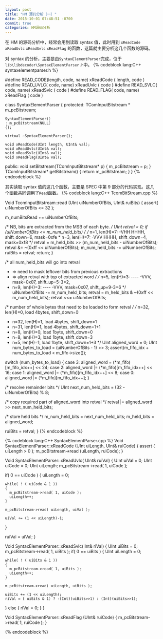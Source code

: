 ```yaml
---
layout: post
title: "HM 源码分析（一）"
date: 2015-10-01 07:48:51 -0700
commit: true
categories: HM源码分析
---
```


在 HM 的源码分析中，经常会用到读取 syntax 值，此时用到 `xReadCode` `xReadUvlc` `xReadSvlc` `xReadFlag` 的函数，这篇就主要分析这几个函数的源码。
<!--more-->

对 syntax 的分析，主要是由`SyntaxElementParser`完成，位于`lib\libdecoder\SyntaxElementParser.h`中。
{% codeblock lang:C++ syntaxelementparser.h %}

#define READ_CODE(length, code, name)     xReadCode ( length, code )
#define READ_UVLC(        code, name)     xReadUvlc (         code )
#define READ_SVLC(        code, name)     xReadSvlc (         code )
#define READ_FLAG(        code, name)     xReadFlag (         code )

class SyntaxElementParser
{
protected:
	TComInputBitstream * m_pcBitstream;
	
	SyntaxElementParser()
	: m_pcBitstream(NULL)
	{};

	virtual ~SyntaxElementParser();

	void xReadCode(UInt length, UInt& val);
	void xReadUvlc(UInt& val);
	void xReadSvlc(UInt& val);
	void xReadFlag(UInt& val);
public:
	void setBitstream(TComInputBitstream* p) { m_pcBitstream = p; }
	TComInputBitstream* getBitstream() { return m_pcBitstream; }
}
{% endcodeblock %}

其实读取 syntax 值的这几个函数，主要是 SPEC 中第 9 部分的代码实现。这几个函数共同调用了`Read`函数。
{% codeblock lang:C++ TcomBitStream.cpp %}

Void TcomInputBitstream::read (UInt uiNumberOfBits, UInt& ruiBits)
{
  assert( uiNumberOfBits <= 32 );

  m_numBitsRead += uiNumberOfBits;

  /* NB, bits are extracted from the MSB of each byte. */
  UInt retval = 0;
  if (uiNumberOfBits <= m_num_held_bits)
  {
    /* n=1, len(H)=7:   -VHH HHHH, shift_down=6, mask=0xfe
     * n=3, len(H)=7:   -VVV HHHH, shift_down=4, mask=0xf8
     */
    retval = m_held_bits >> (m_num_held_bits - uiNumberOfBits);
    retval &= ~(0xff << uiNumberOfBits);
    m_num_held_bits -= uiNumberOfBits;
    ruiBits = retval;
    return;
  }

  /* all num_held_bits will go into retval
   *   => need to mask leftover bits from previous extractions
   *   => align retval with top of extracted word */
  /* n=5, len(H)=3: ---- -VVV, mask=0x07, shift_up=5-3=2,
   * n=9, len(H)=3: ---- -VVV, mask=0x07, shift_up=9-3=6 */
  uiNumberOfBits -= m_num_held_bits;
  retval = m_held_bits & ~(0xff << m_num_held_bits);
  retval <<= uiNumberOfBits;

  /* number of whole bytes that need to be loaded to form retval */
  /* n=32, len(H)=0, load 4bytes, shift_down=0
   * n=32, len(H)=1, load 4bytes, shift_down=1
   * n=31, len(H)=1, load 4bytes, shift_down=1+1
   * n=8,  len(H)=0, load 1byte,  shift_down=0
   * n=8,  len(H)=3, load 1byte,  shift_down=3
   * n=5,  len(H)=1, load 1byte,  shift_down=1+3
   */
  UInt aligned_word = 0;
  UInt num_bytes_to_load = (uiNumberOfBits - 1) >> 3;
  assert(m_fifo_idx + num_bytes_to_load < m_fifo->size());

  switch (num_bytes_to_load)
  {
  case 3: aligned_word  = (*m_fifo)[m_fifo_idx++] << 24;
  case 2: aligned_word |= (*m_fifo)[m_fifo_idx++] << 16;
  case 1: aligned_word |= (*m_fifo)[m_fifo_idx++] <<  8;
  case 0: aligned_word |= (*m_fifo)[m_fifo_idx++];
  }

  /* resolve remainder bits */
  UInt next_num_held_bits = (32 - uiNumberOfBits) % 8;

  /* copy required part of aligned_word into retval */
  retval |= aligned_word >> next_num_held_bits;

  /* store held bits */
  m_num_held_bits = next_num_held_bits;
  m_held_bits = aligned_word;

  ruiBits = retval;
}
{% endcodeblock %}


{% codeblock lang:C++ SyntaxElementParser.cpp %}
Void SyntaxElementParser::xReadCode (UInt uiLength, UInt& ruiCode)
{
  assert ( uiLength > 0 );
  m_pcBitstream->read (uiLength, ruiCode);
}

Void SyntaxElementParser::xReadUvlc( UInt& ruiVal)
{
  UInt uiVal = 0;
  UInt uiCode = 0;
  UInt uiLength;
  m_pcBitstream->read( 1, uiCode );

  if( 0 == uiCode )
  {
    uiLength = 0;

    while( ! ( uiCode & 1 ))
    {
      m_pcBitstream->read( 1, uiCode );
      uiLength++;
    }

    m_pcBitstream->read( uiLength, uiVal );

    uiVal += (1 << uiLength)-1;
  }

  ruiVal = uiVal;
}

Void SyntaxElementParser::xReadSvlc( Int& riVal)
{
  UInt uiBits = 0;
  m_pcBitstream->read( 1, uiBits );
  if( 0 == uiBits )
  {
    UInt uiLength = 0;

    while( ! ( uiBits & 1 ))
    {
      m_pcBitstream->read( 1, uiBits );
      uiLength++;
    }

    m_pcBitstream->read( uiLength, uiBits );

    uiBits += (1 << uiLength);
    riVal = ( uiBits & 1) ? -(Int)(uiBits>>1) : (Int)(uiBits>>1);
  }
  else
  {
    riVal = 0;
  }
}

Void SyntaxElementParser::xReadFlag (UInt& ruiCode)
{
  m_pcBitstream->read( 1, ruiCode );
}

{% endcodeblock %}



